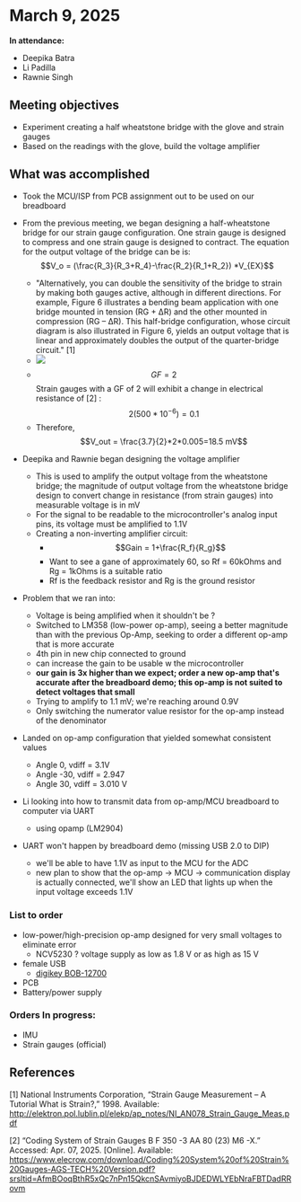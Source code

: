 # March 9, 2025
**In attendance:**
- Deepika Batra
- Li Padilla
- Rawnie Singh

## Meeting objectives
- Experiment creating a half wheatstone bridge with the glove and strain gauges
- Based on the readings with the glove, build the voltage amplifier

## What was accomplished
- Took the MCU/ISP from PCB assignment out to be used on our breadboard
- From the previous meeting, we began designing a half-wheatstone bridge for our strain gauge configuration. One strain gauge is designed to compress and one strain gauge is designed to contract. The equation for the output voltage of the bridge can be is: $$V_o = (\frac{R_3}{R_3+R_4}-\frac{R_2}{R_1+R_2}) *V_{EX}$$
    - "Alternatively, you can double the sensitivity of the bridge to strain by making both gauges active, although in different
directions. For example, Figure 6 illustrates a bending beam application with one bridge mounted in tension (RG + ∆R)
and the other mounted in compression (RG – ∆R). This half-bridge configuration, whose circuit diagram is also illustrated in Figure 6, yields an output voltage that is linear and approximately doubles the output of the quarter-bridge
circuit." [1]
    - ![](../Images/halfbridge.png)
    - $$GF = 2$$
    Strain gauges with a GF of 2 will exhibit a change in electrical resistance of [2] :  $$2(500*10^{-6})=0.1$$ 
    - Therefore, $$V_out = \frac{3.7}{2}*2*0.005=18.5 mV$$
- Deepika and Rawnie began designing the voltage amplifier  
    - This is used to amplify the output voltage from the wheatstone bridge; the magnitude of output voltage from the wheatstone bridge design to convert change in resistance (from strain gauges) into measurable voltage is in mV
    - For the signal to be readable to the microcontroller's analog input pins, its voltage must be amplified to 1.1V
    - Creating a non-inverting amplifier circuit:
        - $$Gain = 1+\frac{R_f}{R_g}$$
        - Want to see a gane of approximately 60, so Rf = 60kOhms and Rg = 1kOhms is a suitable ratio
        - Rf is the feedback resistor and Rg is the ground resistor


- Problem that we ran into:
    - Voltage is being amplified when it shouldn't be ? 
    - Switched to LM358 (low-power op-amp), seeing a better magnitude than with the previous Op-Amp, seeking to order a different op-amp that is more accurate
    - 4th pin in new chip connected to ground
    - can increase the gain to be usable w the microcontroller
    - **our gain is 3x higher than we expect; order a new op-amp that's accurate after the breadboard demo; this op-amp is not suited to detect voltages that small**
    - Trying to amplify to 1.1 mV; we're reaching around 0.9V 
    - Only switching the numerator value resistor for the op-amp instead of the denominator 
- Landed on op-amp configuration that yielded somewhat consistent values
    - Angle 0, vdiff = 3.1V
    - Angle -30, vdiff = 2.947
    - Angle 30, vdiff = 3.010 V

- Li looking into how to transmit data from op-amp/MCU breadboard to computer via UART
    - using opamp (LM2904)
- UART won't happen by breadboard demo (missing USB 2.0 to DIP) 
    - we'll be able to have 1.1V as input to the MCU for the ADC 
    - new plan to show that the op-amp -> MCU -> communication display is actually connected, we'll show an LED that lights up when the input voltage exceeds 1.1V 


### List to order
- low-power/high-precision op-amp designed for very small voltages to eliminate error
    - NCV5230 ? voltage supply as low as 1.8 V or as high as 15 V
- female USB 
    - [digikey BOB-12700](https://www.digikey.com/en/products/detail/sparkfun-electronics/BOB-12700/5762450?gclsrc=aw.ds&&utm_adgroup=&utm_source=google&utm_medium=cpc&utm_campaign=PMax%20Shopping_Product_High%20ROAS%20Categories&utm_term=&utm_content=&utm_id=go_cmp-20222717502_adg-_ad-__dev-c_ext-_prd-5762450_sig-Cj0KCQiAlbW-BhCMARIsADnwasp69UCKeFYeQGUDtN0Z3NnIL2gXHtL9aL3J_nDS7HUyfAjlaXr_SPcaAqoXEALw_wcB&gad_source=1&gclid=Cj0KCQiAlbW-BhCMARIsADnwasp69UCKeFYeQGUDtN0Z3NnIL2gXHtL9aL3J_nDS7HUyfAjlaXr_SPcaAqoXEALw_wcB&gclsrc=aw.ds)
- PCB
- Battery/power supply

### Orders In progress:
- IMU
- Strain gauges (official)

## References
[1] National Instruments Corporation, “Strain Gauge Measurement – A Tutorial What is Strain?,” 1998. Available: http://elektron.pol.lublin.pl/elekp/ap_notes/NI_AN078_Strain_Gauge_Meas.pdf
‌

[2] “Coding System of Strain Gauges B F 350 -3 AA 80 (23) M6 -X.” Accessed: Apr. 07, 2025. [Online]. Available: https://www.elecrow.com/download/Coding%20System%20of%20Strain%20Gauges-AGS-TECH%20Version.pdf?srsltid=AfmBOoqBthR5xQc7nPn15QkcnSAvmiyoBJDEDWLYEbNraFBTDadRRovm
